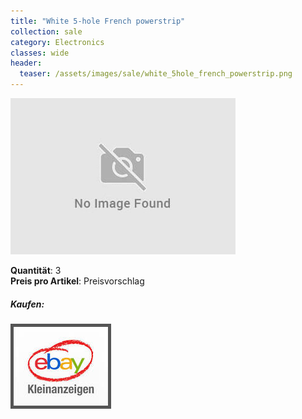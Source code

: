 ```yaml
---
title: "White 5-hole French powerstrip"
collection: sale
category: Electronics
classes: wide
header: 
  teaser: /assets/images/sale/white_5hole_french_powerstrip.png
---
```




<a href="">
  <img src="/assets/images/sale/white_5hole_french_powerstrip.png" alt="White 5-hole French powerstrip">
</a>

   **Quantit&#228;t**: 3  
   **Preis pro Artikel**: Preisvorschlag  


##### Kaufen:
<a href="">
  <img src="/assets/images/ebay.png" alt="Ebay Kleinanzeigen" style="border: 5px solid #555">
</a>

